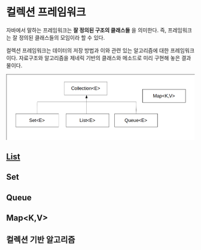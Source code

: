 # 컬렉션 프레임워크

자바에서 말하는 프레임워크는 **잘 정의된 구조의 클래스들** 을 의미한다. 즉, 프레임워크는 잘 정의된 클래스들의 모임이라 할 수 있다.

컬렉션 프레임워크는 데이터의 저장 방법과 이와 관련 있는 알고리즘에 대한 프레임워크이다. 자료구조와 알고리즘을 제네릭 기반의 클래스와 메소드로 미리 구현해 놓은 결과물이다.

![컬렉션 프레임워크 인터페이스 구조](./img/collection_framework_interface.png)



## [List<E>](https://github.com/j096/cs-study/tree/master/Language/JAVA/Collection_Framework/List)

## Set<E>

## Queue<E>

## Map<K,V>

## 컬렉션 기반 알고리즘

